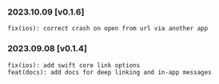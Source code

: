 ### 2023.10.09 [v0.1.6]

```
fix(ios): correct crash on open from url via another app
```

### 2023.09.08 [v0.1.4]

```
fix(ios): add swift core link options
feat(docs): add docs for deep linking and in-app messages
```

